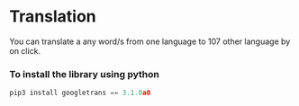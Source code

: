 # Translation
You can translate a any word/s from one language to 107 other language by on click.
### To install the library using python
```python
pip3 install googletrans == 3.1.0a0
```
